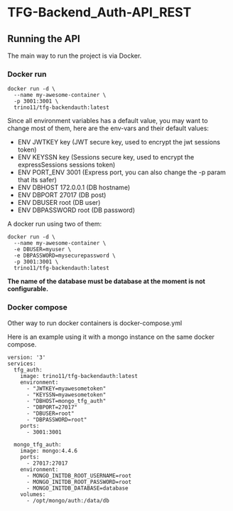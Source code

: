 # TFG-Backend_Auth-API_REST

## Running the API
The main way to run the project is via Docker.

### Docker run

```
docker run -d \
  --name my-awesome-container \
  -p 3001:3001 \
  trino11/tfg-backendauth:latest
```

Since all environment variables has a default value, you may want to change most of them, here are the env-vars and their default values:

- ENV JWTKEY key            (JWT secure key, used to encrypt the jwt sessions token)
- ENV KEYSSN key            (Sessions secure key, used to encrypt the expressSessions sessions token)
- ENV PORT_ENV 3001         (Express port, you can also change the -p param that its safer)
- ENV DBHOST 172.0.0.1      (DB hostname)
- ENV DBPORT 27017          (DB post)
- ENV DBUSER root           (DB user)
- ENV DBPASSWORD root       (DB password)

A docker run using two of them:

```
docker run -d \
  --name my-awesome-container \
  -e DBUSER=myuser \
  -e DBPASSWORD=mysecurepassword \
  -p 3001:3001 \
  trino11/tfg-backendauth:latest
```

**The name of the database must be database at the moment is not configurable.**

### Docker compose

Other way to run docker containers is docker-compose.yml

Here is an example using it with a mongo instance on the same docker compose.

```
version: '3'
services:
  tfg_auth:
    image: trino11/tfg-backendauth:latest
    environment:
      - "JWTKEY=myawesometoken"
      - "KEYSSN=myawesometoken"
      - "DBHOST=mongo_tfg_auth"
      - "DBPORT=27017"
      - "DBUSER=root"
      - "DBPASSWORD=root"
    ports:
      - 3001:3001

  mongo_tfg_auth:
    image: mongo:4.4.6
    ports:
      - 27017:27017
    environment:
      - MONGO_INITDB_ROOT_USERNAME=root
      - MONGO_INITDB_ROOT_PASSWORD=root
      - MONGO_INITDB_DATABASE=database
    volumes:
      - /opt/mongo/auth:/data/db
```

